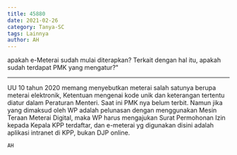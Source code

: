 ```yaml
---
title: 45880
date: 2021-02-26
category: Tanya-SC
tags: Lainnya
author: AH
---
```


apakah e-Meterai sudah mulai diterapkan? Terkait dengan hal itu, apakah sudah terdapat PMK yang mengatur?"

---

UU 10 tahun 2020 memang menyebutkan meterai salah satunya berupa meterai elektronik, Ketentuan mengenai kode unik dan keterangan tertentu diatur dalam Peraturan Menteri. Saat ini PMK nya belum terbit. Namun jika yang dimaksud oleh WP adalah pelunasan dengan menggunakan Mesin Teraan Meterai Digital, maka WP harus mengajukan Surat Permohonan Izin kepada Kepala KPP terdaftar, dan e-meterai yg digunakan disini adalah aplikasi intranet di KPP, bukan DJP online.

`AH`
